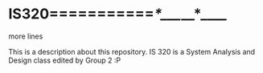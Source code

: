 # IS320===========**_*_*___*__*_**__*_*

more lines 


This is a description about this repository. IS 320 is a System Analysis and Design class
edited by Group 2 :P

